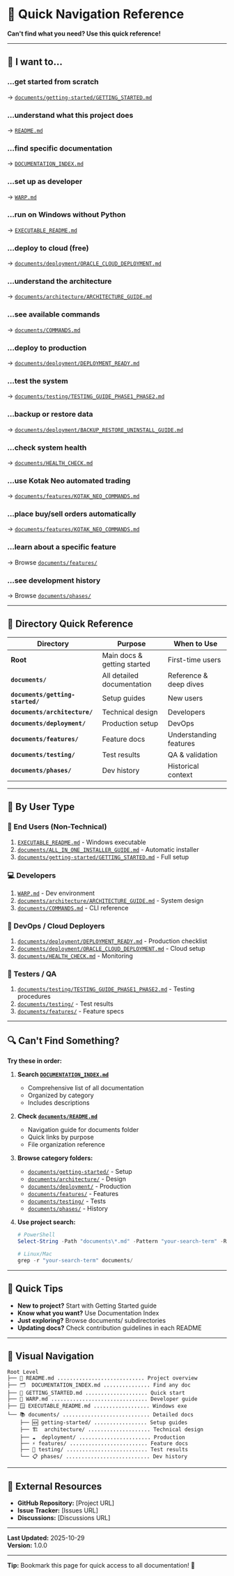 # 🧭 Quick Navigation Reference

**Can't find what you need? Use this quick reference!**

---

## 🚀 I want to...

### ...get started from scratch
→ [`documents/getting-started/GETTING_STARTED.md`](documents/getting-started/GETTING_STARTED.md)

### ...understand what this project does
→ [`README.md`](README.md)

### ...find specific documentation
→ [`DOCUMENTATION_INDEX.md`](DOCUMENTATION_INDEX.md)

### ...set up as developer
→ [`WARP.md`](WARP.md)

### ...run on Windows without Python
→ [`EXECUTABLE_README.md`](EXECUTABLE_README.md)

### ...deploy to cloud (free)
→ [`documents/deployment/ORACLE_CLOUD_DEPLOYMENT.md`](documents/deployment/ORACLE_CLOUD_DEPLOYMENT.md)

### ...understand the architecture
→ [`documents/architecture/ARCHITECTURE_GUIDE.md`](documents/architecture/ARCHITECTURE_GUIDE.md)

### ...see available commands
→ [`documents/COMMANDS.md`](documents/COMMANDS.md)

### ...deploy to production
→ [`documents/deployment/DEPLOYMENT_READY.md`](documents/deployment/DEPLOYMENT_READY.md)

### ...test the system
→ [`documents/testing/TESTING_GUIDE_PHASE1_PHASE2.md`](documents/testing/TESTING_GUIDE_PHASE1_PHASE2.md)

### ...backup or restore data
→ [`documents/deployment/BACKUP_RESTORE_UNINSTALL_GUIDE.md`](documents/deployment/BACKUP_RESTORE_UNINSTALL_GUIDE.md)

### ...check system health
→ [`documents/HEALTH_CHECK.md`](documents/HEALTH_CHECK.md)

### ...use Kotak Neo automated trading
→ [`documents/features/KOTAK_NEO_COMMANDS.md`](documents/features/KOTAK_NEO_COMMANDS.md)

### ...place buy/sell orders automatically
→ [`documents/features/KOTAK_NEO_COMMANDS.md`](documents/features/KOTAK_NEO_COMMANDS.md)

### ...learn about a specific feature
→ Browse [`documents/features/`](documents/features/)

### ...see development history
→ Browse [`documents/phases/`](documents/phases/)

---

## 📁 Directory Quick Reference

| Directory | Purpose | When to Use |
|-----------|---------|-------------|
| **Root** | Main docs & getting started | First-time users |
| **`documents/`** | All detailed documentation | Reference & deep dives |
| **`documents/getting-started/`** | Setup guides | New users |
| **`documents/architecture/`** | Technical design | Developers |
| **`documents/deployment/`** | Production setup | DevOps |
| **`documents/features/`** | Feature docs | Understanding features |
| **`documents/testing/`** | Test results | QA & validation |
| **`documents/phases/`** | Dev history | Historical context |

---

## 🎯 By User Type

### 📱 End Users (Non-Technical)
1. [`EXECUTABLE_README.md`](EXECUTABLE_README.md) - Windows executable
2. [`documents/ALL_IN_ONE_INSTALLER_GUIDE.md`](documents/ALL_IN_ONE_INSTALLER_GUIDE.md) - Automatic installer
3. [`documents/getting-started/GETTING_STARTED.md`](documents/getting-started/GETTING_STARTED.md) - Full setup

### 💻 Developers
1. [`WARP.md`](WARP.md) - Dev environment
2. [`documents/architecture/ARCHITECTURE_GUIDE.md`](documents/architecture/ARCHITECTURE_GUIDE.md) - System design
3. [`documents/COMMANDS.md`](documents/COMMANDS.md) - CLI reference

### 🚀 DevOps / Cloud Deployers
1. [`documents/deployment/DEPLOYMENT_READY.md`](documents/deployment/DEPLOYMENT_READY.md) - Production checklist
2. [`documents/deployment/ORACLE_CLOUD_DEPLOYMENT.md`](documents/deployment/ORACLE_CLOUD_DEPLOYMENT.md) - Cloud setup
3. [`documents/HEALTH_CHECK.md`](documents/HEALTH_CHECK.md) - Monitoring

### 🧪 Testers / QA
1. [`documents/testing/TESTING_GUIDE_PHASE1_PHASE2.md`](documents/testing/TESTING_GUIDE_PHASE1_PHASE2.md) - Testing procedures
2. [`documents/testing/`](documents/testing/) - Test results
3. [`documents/features/`](documents/features/) - Feature specs

---

## 🔍 Can't Find Something?

**Try these in order:**

1. **Search [`DOCUMENTATION_INDEX.md`](DOCUMENTATION_INDEX.md)**
   - Comprehensive list of all documentation
   - Organized by category
   - Includes descriptions

2. **Check [`documents/README.md`](documents/README.md)**
   - Navigation guide for documents folder
   - Quick links by purpose
   - File organization reference

3. **Browse category folders:**
   - [`documents/getting-started/`](documents/getting-started/) - Setup
   - [`documents/architecture/`](documents/architecture/) - Design
   - [`documents/deployment/`](documents/deployment/) - Production
   - [`documents/features/`](documents/features/) - Features
   - [`documents/testing/`](documents/testing/) - Tests
   - [`documents/phases/`](documents/phases/) - History

4. **Use project search:**
   ```powershell
   # PowerShell
   Select-String -Path "documents\*.md" -Pattern "your-search-term" -Recurse
   
   # Linux/Mac
   grep -r "your-search-term" documents/
   ```

---

## 📝 Quick Tips

- **New to project?** Start with Getting Started guide
- **Know what you want?** Use Documentation Index
- **Just exploring?** Browse documents/ subdirectories
- **Updating docs?** Check contribution guidelines in each README

---

## 🎨 Visual Navigation

```
Root Level
├── 📘 README.md ............................ Project overview
├── 🗂️  DOCUMENTATION_INDEX.md ............... Find any doc
├── 🚀 GETTING_STARTED.md .................... Quick start
├── 🔧 WARP.md ............................... Developer guide
├── 🪟 EXECUTABLE_README.md .................. Windows exe
└── 📚 documents/ ............................ Detailed docs
    ├── 🆕 getting-started/ ................. Setup guides
    ├── 🏗️  architecture/ .................... Technical design
    ├── ☁️  deployment/ ....................... Production
    ├── ⚡ features/ ......................... Feature docs
    ├── 🧪 testing/ .......................... Test results
    └── 📋 phases/ ........................... Dev history
```

---

## 🔗 External Resources

- **GitHub Repository:** [Project URL]
- **Issue Tracker:** [Issues URL]
- **Discussions:** [Discussions URL]

---

**Last Updated:** 2025-10-29  
**Version:** 1.0.0

---

**Tip:** Bookmark this page for quick access to all documentation! 🔖

